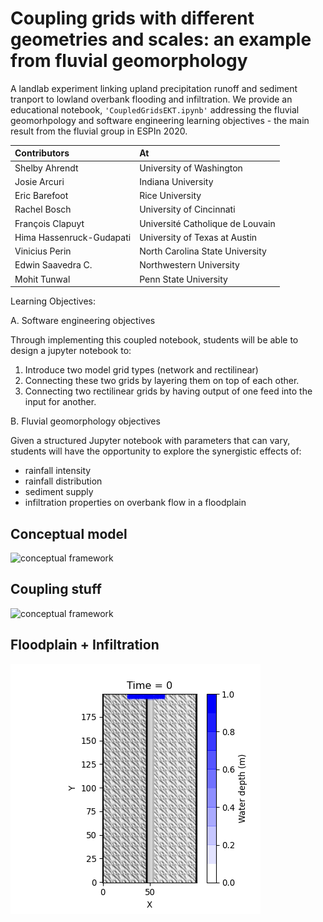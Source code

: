 # Coupling grids with different geometries and scales: an example from fluvial geomorphology
A landlab experiment linking upland precipitation runoff and sediment tranport to lowland overbank flooding and infiltration. We provide an educational notebook, `'CoupledGridsEKT.ipynb'` addressing the fluvial geomorhpology and software engineering learning objectives - the main result from the fluvial group in ESPIn 2020.

|Contributors|At|
|:--|:--|
|Shelby Ahrendt|University of Washington| 
|Josie Arcuri|Indiana University| 
|Eric Barefoot|Rice University| 
|Rachel Bosch|University of Cincinnati| 
|François Clapuyt|Université Catholique de Louvain| 
|Hima Hassenruck-Gudapati| University of Texas at Austin| 
|Vinicius Perin|North Carolina State University| 
|Edwin Saavedra C.| Northwestern University | 
|Mohit Tunwal|Penn State University|

Learning Objectives:

A. Software engineering objectives

Through implementing this coupled notebook, students will be able to design a jupyter notebook to:

1. Introduce two model grid types (network and rectilinear)
2. Connecting these two grids by layering them on top of each other.
3. Connecting two rectilinear grids by having output of one feed into the input for another.

B. Fluvial geomorphology objectives

Given a structured Jupyter notebook with parameters that can vary, students will have the opportunity to explore the synergistic effects of:

- rainfall intensity
- rainfall distribution
- sediment supply
- infiltration properties on overbank flow in a floodplain



## **Conceptual model**
<img src="https://i.imgur.com/jS8EqiI.jpg" alt="conceptual framework" width="500"/> 

## **Coupling stuff**
<img src="https://i.imgur.com/ty6NZyi.jpg" alt="conceptual framework" width="500"/>

## **Floodplain + Infiltration**
![gifThing](sample_output/floodplainanimation.gif?raw=true)
